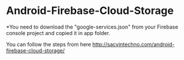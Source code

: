 # Android-Firebase-Cloud-Storage

*You need to download the "google-services.json" from your Firebase console project and copied it in app folder.

You can follow the steps from here
http://sacvintechno.com/android-firebase-cloud-storage/
